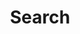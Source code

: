 ---
title: "Search" # in any language you want
layout: "search" # necessary for search
description: "Search through posts on my site"
summary: "search"
placeholder: "Search by Title, Content"
---